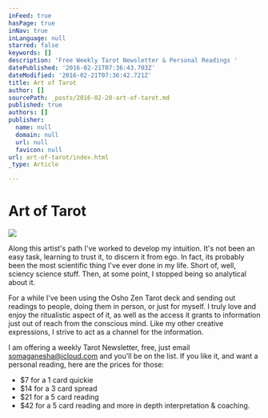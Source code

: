 ```yaml
---
inFeed: true
hasPage: true
inNav: true
inLanguage: null
starred: false
keywords: []
description: 'Free Weekly Tarot Newsletter & Personal Readings '
datePublished: '2016-02-21T07:36:43.703Z'
dateModified: '2016-02-21T07:36:42.721Z'
title: Art of Tarot
author: []
sourcePath: _posts/2016-02-20-art-of-tarot.md
published: true
authors: []
publisher:
  name: null
  domain: null
  url: null
  favicon: null
url: art-of-tarot/index.html
_type: Article

---
```

# Art of Tarot
![](https://s3-us-west-2.amazonaws.com/the-grid-img/p/b32ff6bf926baa4da5ddd04f0dbd78f7e918c5d8.jpg)

Along this artist's path I've worked to develop my intuition. It's not been an easy task, learning to trust it, to discern it from ego. In fact, its probably been the most scientific thing I've ever done in my life. Short of, well, sciency science stuff.  Then, at some point, I stopped being so analytical about it. 

For a while I've been using the Osho Zen Tarot deck and sending out readings to people, doing them in person, or just for myself. I truly love and enjoy the ritualistic aspect of it, as well as the access it grants to information just out of reach from the conscious mind. Like my other creative expressions, I strive to act as a channel for the information.

I am offering a weekly Tarot Newsletter, free, just email somaganesha@icloud.com and you'll be on the list. If you like it, and want a personal reading, here are the prices for those:

* $7 for a 1 card quickie
* $14 for a 3 card spread
* $21 for a 5 card reading
* $42 for a 5 card reading and more in depth interpretation & coaching.